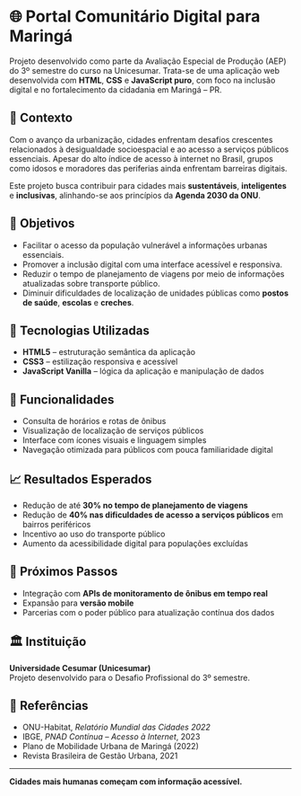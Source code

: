 # 🌐 Portal Comunitário Digital para Maringá

Projeto desenvolvido como parte da Avaliação Especial de Produção (AEP) do 3º semestre do curso na Unicesumar. Trata-se de uma aplicação web desenvolvida com **HTML**, **CSS** e **JavaScript puro**, com foco na inclusão digital e no fortalecimento da cidadania em Maringá – PR.

## 🧠 Contexto

Com o avanço da urbanização, cidades enfrentam desafios crescentes relacionados à desigualdade socioespacial e ao acesso a serviços públicos essenciais. Apesar do alto índice de acesso à internet no Brasil, grupos como idosos e moradores das periferias ainda enfrentam barreiras digitais.

Este projeto busca contribuir para cidades mais **sustentáveis**, **inteligentes** e **inclusivas**, alinhando-se aos princípios da **Agenda 2030 da ONU**.

## 🎯 Objetivos

- Facilitar o acesso da população vulnerável a informações urbanas essenciais.
- Promover a inclusão digital com uma interface acessível e responsiva.
- Reduzir o tempo de planejamento de viagens por meio de informações atualizadas sobre transporte público.
- Diminuir dificuldades de localização de unidades públicas como **postos de saúde**, **escolas** e **creches**.

## 🔧 Tecnologias Utilizadas

- **HTML5** – estruturação semântica da aplicação
- **CSS3** – estilização responsiva e acessível
- **JavaScript Vanilla** – lógica da aplicação e manipulação de dados

## 📐 Funcionalidades

- Consulta de horários e rotas de ônibus
- Visualização de localização de serviços públicos
- Interface com ícones visuais e linguagem simples
- Navegação otimizada para públicos com pouca familiaridade digital

## 📈 Resultados Esperados

- Redução de até **30% no tempo de planejamento de viagens**
- Redução de **40% nas dificuldades de acesso a serviços públicos** em bairros periféricos
- Incentivo ao uso do transporte público
- Aumento da acessibilidade digital para populações excluídas

## 🔮 Próximos Passos

- Integração com **APIs de monitoramento de ônibus em tempo real**
- Expansão para **versão mobile**
- Parcerias com o poder público para atualização contínua dos dados

## 🏛️ Instituição

**Universidade Cesumar (Unicesumar)**  
Projeto desenvolvido para o Desafio Profissional do 3º semestre.

## 📄 Referências

- ONU-Habitat, *Relatório Mundial das Cidades 2022*  
- IBGE, *PNAD Contínua – Acesso à Internet*, 2023  
- Plano de Mobilidade Urbana de Maringá (2022)  
- Revista Brasileira de Gestão Urbana, 2021

---

**Cidades mais humanas começam com informação acessível.**  
